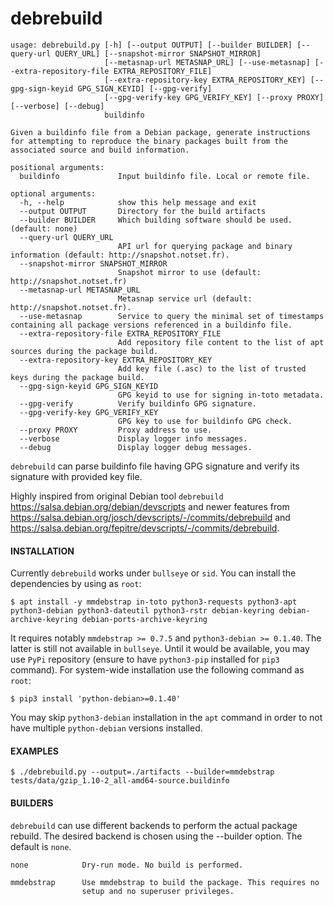 debrebuild
===

```
usage: debrebuild.py [-h] [--output OUTPUT] [--builder BUILDER] [--query-url QUERY_URL] [--snapshot-mirror SNAPSHOT_MIRROR]
                     [--metasnap-url METASNAP_URL] [--use-metasnap] [--extra-repository-file EXTRA_REPOSITORY_FILE]
                     [--extra-repository-key EXTRA_REPOSITORY_KEY] [--gpg-sign-keyid GPG_SIGN_KEYID] [--gpg-verify]
                     [--gpg-verify-key GPG_VERIFY_KEY] [--proxy PROXY] [--verbose] [--debug]
                     buildinfo

Given a buildinfo file from a Debian package, generate instructions for attempting to reproduce the binary packages built from the
associated source and build information.

positional arguments:
  buildinfo             Input buildinfo file. Local or remote file.

optional arguments:
  -h, --help            show this help message and exit
  --output OUTPUT       Directory for the build artifacts
  --builder BUILDER     Which building software should be used. (default: none)
  --query-url QUERY_URL
                        API url for querying package and binary information (default: http://snapshot.notset.fr).
  --snapshot-mirror SNAPSHOT_MIRROR
                        Snapshot mirror to use (default: http://snapshot.notset.fr)
  --metasnap-url METASNAP_URL
                        Metasnap service url (default: http://snapshot.notset.fr).
  --use-metasnap        Service to query the minimal set of timestamps containing all package versions referenced in a buildinfo file.
  --extra-repository-file EXTRA_REPOSITORY_FILE
                        Add repository file content to the list of apt sources during the package build.
  --extra-repository-key EXTRA_REPOSITORY_KEY
                        Add key file (.asc) to the list of trusted keys during the package build.
  --gpg-sign-keyid GPG_SIGN_KEYID
                        GPG keyid to use for signing in-toto metadata.
  --gpg-verify          Verify buildinfo GPG signature.
  --gpg-verify-key GPG_VERIFY_KEY
                        GPG key to use for buildinfo GPG check.
  --proxy PROXY         Proxy address to use.
  --verbose             Display logger info messages.
  --debug               Display logger debug messages.
```

`debrebuild` can parse buildinfo file having GPG signature and verify its signature with provided key file.

Highly inspired from original Debian tool `debrebuild` https://salsa.debian.org/debian/devscripts and newer features from  https://salsa.debian.org/josch/devscripts/-/commits/debrebuild and https://salsa.debian.org/fepitre/devscripts/-/commits/debrebuild.


#### INSTALLATION

Currently `debrebuild` works under `bullseye` or `sid`. You can install the dependencies by using as `root`:
```shell
$ apt install -y mmdebstrap in-toto python3-requests python3-apt python3-debian python3-dateutil python3-rstr debian-keyring debian-archive-keyring debian-ports-archive-keyring
```

It requires notably `mmdebstrap >= 0.7.5` and `python3-debian >= 0.1.40`. The latter is still not available in `bullseye`.
Until it would be available, you may use `PyPi` repository (ensure to have `python3-pip` installed for `pip3` command).
For system-wide installation use the following command as `root`:
```shell
$ pip3 install 'python-debian>=0.1.40'
```

You may skip `python3-debian` installation in the `apt` command in order to not have multiple `python-debian` versions
installed.

#### EXAMPLES

```shell
$ ./debrebuild.py --output=./artifacts --builder=mmdebstrap tests/data/gzip_1.10-2_all-amd64-source.buildinfo
```

####  BUILDERS

`debrebuild` can use different backends to perform the actual package rebuild.
The desired backend is chosen using the --builder option. The default is
`none`.

    none            Dry-run mode. No build is performed.

    mmdebstrap      Use mmdebstrap to build the package. This requires no
                    setup and no superuser privileges.
